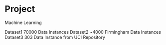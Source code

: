 # Project
Machine Learning

Dataset1 70000 Data Instances
Dataset2 ~4000 Firmingham Data Instances
Dataset3 303 Data Instance from UCI Repository
